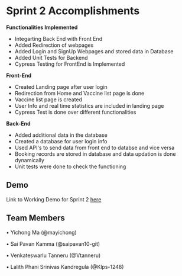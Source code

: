 # Sprint 2 Accomplishments 
**Functionalities Implemented**
* Integarting Back End with Front End
* Added Redirection of webpages
* Added Login and SignUp Webpages and stored data in Database
* Added Unit Tests for Backend
* Cypress Testing for FrontEnd is Implemented

**Front-End**
* Created Landing page after user login
* Redirection from Home and Vaccine list page is done
* Vaccine list page is created
* User Info and real time statistics are included in landing page
* Cypress Test is done over different functionalities

**Back-End**
* Added additional data in the database
* Created a database for user login info
* Used API's to send data from front end to databse and vice versa
* Booking records are stored in database and data updation is done dynamically
* Unit tests were done to check the functioning 


## Demo

Link to Working Demo for Sprint 2 [here](https://github.com/saipavan10-git/COVID-19-Vaccination-Portal/blob/main/Sprint%201/Sprint1.mp4)

## Team Members
• Yichong Ma (@mayichong)

• Sai Pavan Kamma (@saipavan10-git)

• Venkateswarlu Tanneru (@Vtanneru)

• Lalith Phani Srinivas Kandregula (@Klps-1248)
